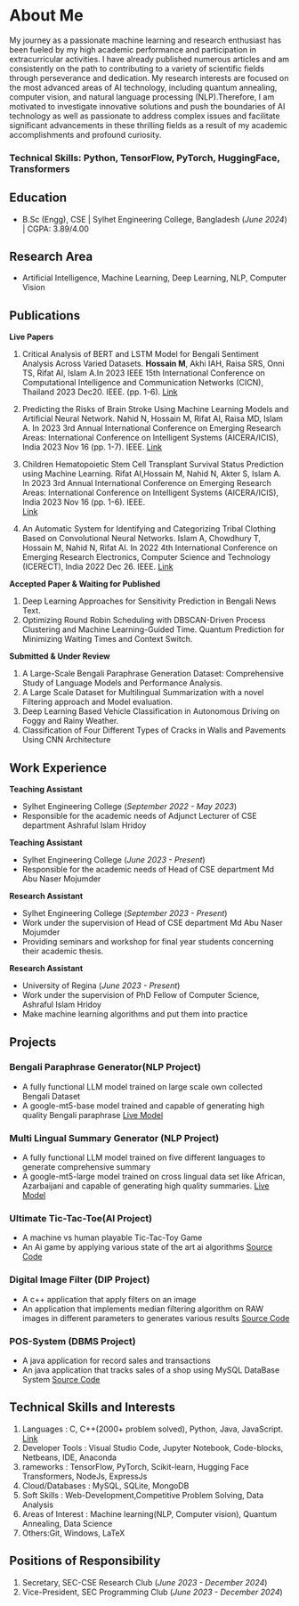 # About Me

My journey as a passionate machine learning and research enthusiast has been fueled by my high academic performance and participation in extracurricular activities. I have already published numerous articles and am consistently on the path to contributing to a variety of scientific fields through perseverance and dedication. My research interests are focused on the most advanced areas of AI technology, including quantum annealing, computer vision, and natural language processing (NLP).Therefore, I am motivated to investigate innovative solutions and push the boundaries of AI technology as well as passionate to address complex issues and facilitate significant advancements in these thrilling fields as a result of my academic accomplishments and profound curiosity.


### Technical Skills: Python, TensorFlow, PyTorch, HuggingFace, Transformers

## Education
- B.Sc (Engg), CSE | Sylhet Engineering College, Bangladesh (_June 2024_) | CGPA: 3.89/4.00

## Research Area
- Artificial Intelligence, Machine Learning, Deep Learning, NLP, Computer Vision

## Publications

**Live Papers**
1.  Critical Analysis of BERT and LSTM Model for Bengali Sentiment Analysis Across Varied Datasets.
**Hossain M**, Akhi IAH, Raisa SRS, Onni TS, Rifat AI, Islam A.In 2023 IEEE 15th International
Conference on Computational Intelligence and Communication Networks (CICN), Thailand 2023 Dec20. IEEE. (pp. 1-6).
[Link](https://ieeexplore.ieee.org/abstract/document/10402353)

2.  Predicting the Risks of Brain Stroke Using Machine Learning Models and Artificial Neural Network.
Nahid N, Hossain M, Rifat AI, Raisa MD, Islam A. In 2023 3rd Annual International Conference on
Emerging Research Areas: International Conference on Intelligent Systems (AICERA/ICIS), India 2023
Nov 16 (pp. 1-7). IEEE. 
[Link](https://ieeexplore.ieee.org/document/10420159)

3. Children Hematopoietic Stem Cell Transplant Survival Status Prediction using Machine Learning.
Rifat AI,Hossain M, Nahid N, Akter S, Islam A. In 2023 3rd Annual International Conference on
Emerging Research Areas: International Conference on Intelligent Systems (AICERA/ICIS), India 2023
Nov 16 (pp. 1-6). IEEE.  
[Link](https://ieeexplore.ieee.org/abstract/document/10420035)

4.  An Automatic System for Identifying and Categorizing Tribal Clothing Based on Convolutional Neural
Networks. Islam A, Chowdhury T, Hossain M, Nahid N, Rifat AI. In 2022 4th International Conference
on Emerging Research Electronics, Computer Science and Technology (ICERECT), India 2022 Dec 26.
IEEE. 
[Link](https://ieeexplore.ieee.org/document/10060409)

**Accepted Paper & Waiting for Published**
1. Deep Learning Approaches for Sensitivity Prediction in Bengali News Text.
2. Optimizing Round Robin Scheduling with DBSCAN-Driven Process Clustering and Machine
Learning-Guided Time. Quantum Prediction for Minimizing Waiting Times and Context Switch.

**Submitted & Under Review**
1. A Large-Scale Bengali Paraphrase Generation Dataset: Comprehensive Study of
Language Models and Performance Analysis.
2. A Large Scale Dataset for Multilingual Summarization with a novel Filtering approach and Model
evaluation.
3. Deep Learning Based Vehicle Classification in Autonomous Driving on Foggy and Rainy Weather.
4. Classification of Four Different Types of Cracks in Walls and Pavements Using CNN Architecture


## Work Experience

**Teaching Assistant**
- Sylhet Engineering College (_September 2022 - May 2023_)
- Responsible for the academic needs of Adjunct Lecturer of CSE department Ashraful Islam Hridoy

**Teaching Assistant**
- Sylhet Engineering College (_June 2023 - Present_)
- Responsible for the academic needs of Head of CSE department Md Abu Naser Mojumder

**Research Assistant**
- Sylhet Engineering College (_September 2023 - Present_)
- Work under the supervision of Head of CSE department Md Abu Naser Mojumder
- Providing seminars and workshop for final year students concerning their academic thesis.

**Research Assistant**
- University of Regina (_June 2023 - Present_)
- Work under the supervision of PhD Fellow of Computer Science, Ashraful Islam Hridoy
- Make machine learning algorithms and put them into practice

## Projects
### Bengali Paraphrase Generator(NLP Project)
- A fully functional LLM model trained on large scale own collected Bengali Dataset
- A google-mt5-base model trained and capable of generating high quality Bengali paraphrase
[Live Model](https://huggingface.co/mHossain/bangla-para-v3-500000)


### Multi Lingual Summary Generator (NLP Project)
- A fully functional LLM model trained on five different languages to generate comprehensive summary
- A google-mt5-large model trained on cross lingual data set like African, Azarbaijani and capable of generating
high quality summaries.
[Live Model](https://huggingface.co/mHossain/ml_sum_v1)

### Ultimate Tic-Tac-Toe(AI Project)
- A machine vs human playable Tic-Tac-Toy Game 
- An Ai game by applying various state of the art ai algorithms
[Source Code](https://github.com/Mehrab-Hossain/Ultimate-Tic---Tac--Toe-AI---C-/blob/main/ultimate_tic_tac_toe_final.cpp)

### Digital Image Filter (DIP Project)
- A c++ application that apply filters on an image 
- An application that implements median filtering algorithm on RAW images in different parameters to generates
various results
[Source Code](https://github.com/Mehrab-Hossain/Digital_image_processing_RAW_Image_median_filter/blob/main/testing_filter_code.cpp)

### POS-System (DBMS Project)
- A java application for record sales and transactions  
- An java application that tracks sales of a shop using MySQL DataBase System
[Source Code](https://github.com/Mehrab-Hossain/POS-System)


## Technical Skills and Interests
1. Languages : C, C++(2000+ problem solved), Python, Java, JavaScript. [Link](https://www.stopstalk.com/user/profile/mehrab)
2. Developer Tools : Visual Studio Code, Jupyter Notebook, Code-blocks, Netbeans, IDE, Anaconda
3. rameworks : TensorFlow, PyTorch, Scikit-learn, Hugging Face Transformers, NodeJs, ExpressJs
4. Cloud/Databases : MySQL, SQLite, MongoDB
5. Soft Skills : Web-Development,Competitive Problem Solving, Data Analysis
6. Areas of Interest : Machine learning(NLP, Computer vision), Quantum Annealing, Data Science
7. Others:Git, Windows, LaTeX

## Positions of Responsibility
1. Secretary, SEC-CSE Research Club (_June 2023 - December 2024_)
2. Vice-President, SEC Programming Club (_June 2023 - December 2024_)

